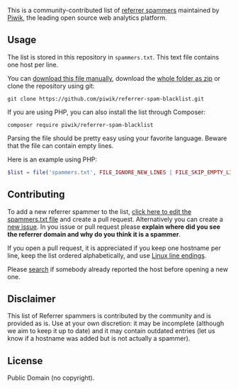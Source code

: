 This is a community-contributed list of [referrer spammers](http://en.wikipedia.org/wiki/Referer_spam) maintained by [Piwik](http://piwik.org/), the leading open source web analytics platform.

## Usage

The list is stored in this repository in `spammers.txt`. This text file contains one host per line.

You can [download this file manually](https://github.com/piwik/referrer-spam-blacklist/blob/master/spammers.txt), download the [whole folder as zip](https://github.com/piwik/referrer-spam-blacklist/archive/master.zip) or clone the repository using git:

```
git clone https://github.com/piwik/referrer-spam-blacklist.git
```

If you are using PHP, you can also install the list through Composer:

```
composer require piwik/referrer-spam-blacklist
```

Parsing the file should be pretty easy using your favorite language. Beware that the file can contain empty lines.

Here is an example using PHP:

```php
$list = file('spammers.txt', FILE_IGNORE_NEW_LINES | FILE_SKIP_EMPTY_LINES);
```

## Contributing

To add a new referrer spammer to the list, [click here to edit the spammers.txt file](https://github.com/piwik/referrer-spam-blacklist/edit/master/spammers.txt) and create a pull request. Alternatively you can create a [new issue](https://github.com/piwik/referrer-spam-blacklist/issues/new). In you issue or pull request please **explain where did you see the referrer domain and why do you think it is a spammer**.

If you open a pull request, it is appreciated if you keep one hostname per line, keep the list ordered alphabetically, and use [Linux line endings](http://en.wikipedia.org/wiki/Newline).

Please [search](https://github.com/piwik/referrer-spam-blacklist/issues) if somebody already reported the host before opening a new one.

## Disclaimer

This list of Referrer spammers is contributed by the community and is provided as is. Use at your own discretion: it may be incomplete (although we aim to keep it up to date) and it may contain outdated entries (let us know if a hostname was added but is not actually a spammer).

## License

Public Domain (no copyright).
